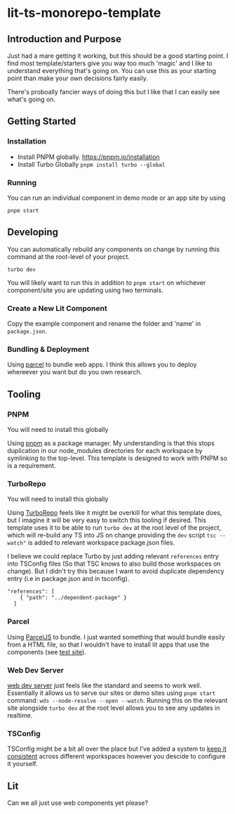 # lit-ts-monorepo-template

## Introduction and Purpose
Just had a mare getting it working, but this should be a good starting point. I find most template/starters give you way too much 'magic' and I like to understand everything that's going on. You can use this as your starting point than make your own decisions fairly easily.

There's proboally fancier ways of doing this but I like that I can easily see what's going on.

## Getting Started
### Installation
- Install PNPM globally. https://pnpm.io/installation
- Install Turbo Globally `pnpm install turbo --global`

### Running
You can run an individual component in demo mode or an app site by using
```
pnpm start
```

## Developing
You can automatically rebuild any components on change by running this command at the root-level of your project.
```
turbo dev
```
You will likely want to run this in addition to `pnpm start` on whichever component/site you are updating using two terminals.

### Create a New Lit Component
Copy the example component and rename the folder and 'name' in `package.json`.

### Bundling & Deployment
Using [parcel](#parcel) to bundle web apps. I think this allows you to deploy whereever you want but do you own research.

## Tooling
### PNPM
You will need to install this globally

Using [pnpm](https://pnpm.io/) as a package manager. My understanding is that this stops duplication in our node_modules directories for each workspace by symlinking to the top-level. This template is designed to work with PNPM so is a requirement.

### TurboRepo
You will need to install this globally

Using [TurboRepo](https://turbo.build/) feels like it might be overkill for what this template does, but I imagine it will be very easy to switch this tooling if desired. This template uses it to be able to run `turbo dev` at the root level of the project, which will re-build any TS into JS on change providing the `dev` script `tsc --watch"` is added to relevant workspace package.json files.

I believe we could replace Turbo by just adding relevant `references` entry into TSConfig files (So that TSC knows to also build those workspaces on change). But I didn't try this because I want to avoid duplicate dependency entry (i.e in package.json and in tsconfig).
```
"references": [
    { "path": "../dependent-package" }
  ]
```

### Parcel
Using [ParcelJS](https://parceljs.org/) to bundle. I just wanted something that would bundle easily from a HTML file, so that I wouldn't have to install lit apps that use the components (see [test site](apps/my-site/index.html)).

### Web Dev Server
[web dev server](https://modern-web.dev/docs/dev-server/overview/) just feels like the standard and seems to work well. Essentially it allows us to serve our sites or demo sites using `pnpm start` command: `wds --node-resolve --open --watch`. Running this on the relevant site alongside `turbo dev` at the root level allows you to see any updates in realtime.

### TSConfig
TSConfig might be a bit all over the place but I've added a system to [keep it consistent](packages/tsconfig/base.json) across different wporkspaces however you descide to configure it yourself.

## Lit
Can we all just use web components yet please?